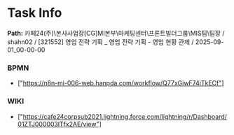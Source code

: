 # Task Info

**Path:** 카페24(주)\본사사업장\[CG]MI본부\마케팅센터\프론트빌더그룹\MIS팀\팀장 / shahn02 / [321552] 영업 전략 기획 _ 영업 전략 기획 - 영업 현황 관제 / 2025-09-01_00-00-00

### BPMN
- ["https://n8n-mi-006-web.hanpda.com/workflow/Q77xGiwF74iTkECf"]

### WIKI
- ["https://cafe24corpsub2021.lightning.force.com/lightning/r/Dashboard/01ZTJ000003lTfx2AE/view"]

